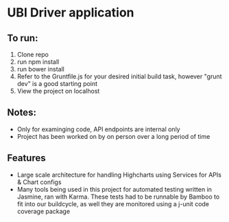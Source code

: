 # UBI Driver application

## To run:

1. Clone repo
2. run npm install
3. run bower install
4. Refer to the Gruntfile.js for your desired initial build task, however "grunt dev" is a good starting point
5. View the project on localhost

## Notes:

- Only for examinging code, API endpoints are internal only
- Project has been worked on by on person over a long period of time

## Features

- Large scale architecture for handling Highcharts using Services for APIs & Chart configs
- Many tools being used in this project for automated testing written in Jasmine, ran with Karma. These tests had to be runnable by Bamboo to fit into our buildcycle, as well they are monitored using a j-unit code coverage package
